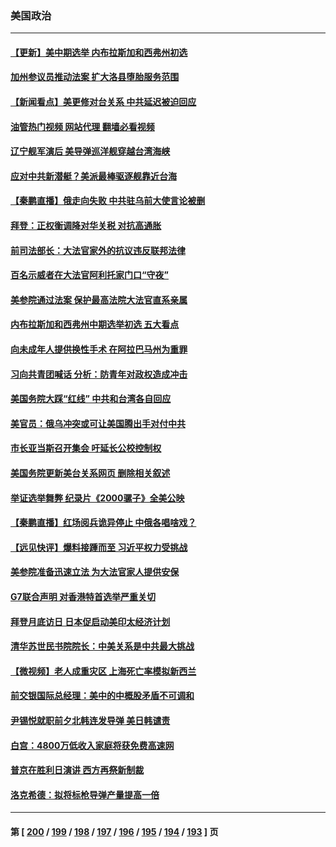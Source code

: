 ### 美国政治
---
#### [【更新】美中期选举 内布拉斯加和西弗州初选](../../pages/ncid1078159/n13732713.md?05111245) 
#### [加州参议员推动法案 扩大洛县堕胎服务范围](../../pages/ncid1078159/n13732736.md?05111245) 
#### [【新闻看点】美更修对台关系 中共延迟被迫回应](../../pages/ncid1078159/n13732496.md?05111245) 
#### [油管热门视频 网站代理 翻墙必看视频](http://209.222.30.114:81/youtube.html?05111245)
#### [辽宁舰军演后 美导弹巡洋舰穿越台湾海峡](../../pages/ncid1078159/n13732460.md?05111245) 
#### [应对中共新潜艇？美派最棒驱逐舰靠近台海](../../pages/ncid1078159/n13732480.md?05111245) 
#### [【秦鹏直播】俄走向失败 中共驻乌前大使言论被删](../../pages/ncid1078159/n13732487.md?05111245) 
#### [拜登：正权衡调降对华关税 对抗高通胀](../../pages/ncid1078159/n13732380.md?05111245) 
#### [前司法部长：大法官家外的抗议违反联邦法律](../../pages/ncid1078159/n13732396.md?05111245) 
#### [百名示威者在大法官阿利托家门口“守夜”](../../pages/ncid1078159/n13732299.md?05111245) 
#### [美参院通过法案 保护最高法院大法官直系亲属](../../pages/ncid1078159/n13732237.md?05111245) 
#### [内布拉斯加和西弗州中期选举初选 五大看点](../../pages/ncid1078159/n13732239.md?05111245) 
#### [向未成年人提供换性手术 在阿拉巴马州为重罪](../../pages/ncid1078159/n13732236.md?05111245) 
#### [习向共青团喊话 分析：防青年对政权造成冲击](../../pages/ncid1078159/n13732150.md?05111245) 
#### [美国务院大踩“红线” 中共和台湾各自回应](../../pages/ncid1078159/n13732069.md?05111245) 
#### [美官员：俄乌冲突或可让美国腾出手对付中共](../../pages/ncid1078159/n13731954.md?05111245) 
#### [市长亚当斯召开集会 吁延长公校控制权](../../pages/ncid1078159/n13731787.md?05111245) 
#### [美国务院更新美台关系网页 删除相关叙述](../../pages/ncid1078159/n13731622.md?05111245) 
#### [举证选举舞弊 纪录片《2000骡子》全美公映](../../pages/ncid1078159/n13731731.md?05111245) 
#### [【秦鹏直播】红场阅兵诡异停止 中俄各唱啥戏？](../../pages/ncid1078159/n13731567.md?05111245) 
#### [【远见快评】爆料接踵而至 习近平权力受挑战](../../pages/ncid1078159/n13731626.md?05111245) 
#### [美参院准备迅速立法 为大法官家人提供安保](../../pages/ncid1078159/n13731534.md?05111245) 
#### [G7联合声明 对香港特首选举严重关切](../../pages/ncid1078159/n13731520.md?05111245) 
#### [拜登月底访日 日本促启动美印太经济计划](../../pages/ncid1078159/n13731483.md?05111245) 
#### [清华苏世民书院院长：中美关系是中共最大挑战](../../pages/ncid1078159/n13731460.md?05111245) 
#### [【微视频】老人成重灾区 上海死亡率模拟新西兰](../../pages/ncid1078159/n13731402.md?05111245) 
#### [前交银国际总经理：美中的中概股矛盾不可调和](../../pages/ncid1078159/n13731487.md?05111245) 
#### [尹锡悦就职前夕北韩连发导弹 美日韩谴责](../../pages/ncid1078159/n13731444.md?05111245) 
#### [白宫：4800万低收入家庭将获免费高速网](../../pages/ncid1078159/n13731291.md?05111245) 
#### [普京在胜利日演讲 西方再祭新制裁](../../pages/ncid1078159/n13731295.md?05111245) 
#### [洛克希德：拟将标枪导弹产量提高一倍](../../pages/ncid1078159/n13730913.md?05111245) 

---
#### 第 [ [200](./200.md?05111245) / [199](./199.md?05111245) / [198](./198.md?05111245) / [197](./197.md?05111245) / [196](./196.md?05111245) / [195](./195.md?05111245) / [194](./194.md?05111245) / [193](./193.md?05111245) ] 页
